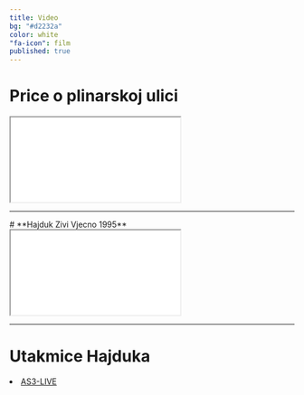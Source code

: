 ```yaml
---
title: Video
bg: "#d2232a"
color: white
"fa-icon": film
published: true
---
```


# **Price o plinarskoj ulici**

<div class="icontain"><iframe src="//www.youtube.com/embed/P4lTxX4eAGU" allowfullscreen></iframe></div>

<hr>
# **Hajduk Zivi Vjecno 1995**

<div class="icontain"><iframe src="//www.youtube.com/embed/zr1gVdwDPSE" allowfullscreen></iframe></div>

<hr>

<div class="aligncenter">
     <script type="text/javascript">
       	amzn_assoc_ad_type = "banner";
	amzn_assoc_marketplace = "amazon";
	amzn_assoc_region = "US";
	amzn_assoc_placement = "assoc_banner_placement_default";
	amzn_assoc_banner_type = "ez";
	amzn_assoc_p = "13";
	amzn_assoc_width = "468";
	amzn_assoc_height = "60";
	amzn_assoc_tracking_id = "lightdiscount-20";
	amzn_assoc_linkid = "086d59af63b0ac7f6fe02df96c1eb20d";
     </script>
     <script src="//z-na.amazon-adsystem.com/widgets/q?ServiceVersion=20070822&Operation=GetScript&ID=OneJS&WS=1"></script>
    </div>


# **Utakmice Hajduka**

 <li><a href="http://sportsvideoline3.pw/player?channel=arena3" target="_blank">AS3-LIVE</a></li>

